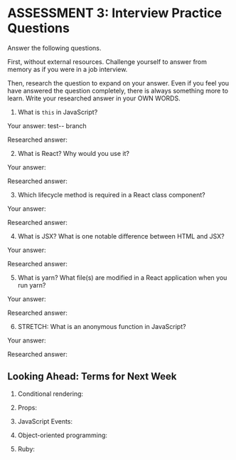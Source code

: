 # ASSESSMENT 3: Interview Practice Questions

Answer the following questions.

First, without external resources. Challenge yourself to answer from memory as if you were in a job interview.

Then, research the question to expand on your answer. Even if you feel you have answered the question completely, there is always something more to learn. Write your researched answer in your OWN WORDS.


1. What is `this` in JavaScript?

  Your answer: test-- branch

  Researched answer:



2. What is React? Why would you use it?

  Your answer:

  Researched answer:



3. Which lifecycle method is required in a React class component?

  Your answer:

  Researched answer:



4. What is JSX? What is one notable difference between HTML and JSX?

  Your answer:

  Researched answer:



5. What is yarn? What file(s) are modified in a React application when you run yarn?

  Your answer:

  Researched answer:



6. STRETCH: What is an anonymous function in JavaScript?

  Your answer:

  Researched answer:


## Looking Ahead: Terms for Next Week

1. Conditional rendering:

2. Props:

3. JavaScript Events:

4. Object-oriented programming:

5. Ruby:
